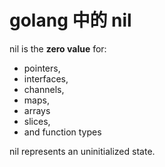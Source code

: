 # golang 中的 nil

nil is the __zero value__ for:

- pointers, 
- interfaces, 
- channels,
- maps, 
- arrays 
- slices, 
- and function types

nil represents an uninitialized state.